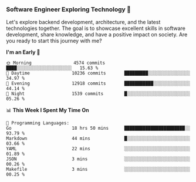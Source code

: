 ### Software Engineer Exploring Technology 🚀 

Let's explore backend development, architecture, and the latest technologies together. The goal is to showcase excellent skills in software development, share knowledge, and have a positive impact on society. Are you ready to start this journey with me?

<!--START_SECTION:waka-->
**I'm an Early 🐤** 

```text
🌞 Morning                4574 commits        ████░░░░░░░░░░░░░░░░░░░░░   15.63 % 
🌆 Daytime                10236 commits       █████████░░░░░░░░░░░░░░░░   34.97 % 
🌃 Evening                12918 commits       ███████████░░░░░░░░░░░░░░   44.14 % 
🌙 Night                  1539 commits        █░░░░░░░░░░░░░░░░░░░░░░░░   05.26 % 
```


📊 **This Week I Spent My Time On** 

```text
💬 Programming Languages: 
Go                       18 hrs 50 mins      ███████████████████████░░   93.79 % 
Markdown                 44 mins             █░░░░░░░░░░░░░░░░░░░░░░░░   03.66 % 
YAML                     22 mins             ░░░░░░░░░░░░░░░░░░░░░░░░░   01.89 % 
JSON                     3 mins              ░░░░░░░░░░░░░░░░░░░░░░░░░   00.26 % 
Makefile                 3 mins              ░░░░░░░░░░░░░░░░░░░░░░░░░   00.25 % 
```


<!--END_SECTION:waka-->
